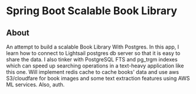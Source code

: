 # Spring Boot Scalable Book Library

## About
An attempt to build a scalable Book Library With Postgres. In this app, I learn how to connect to
Lightsail postgres db server so that it is easy to share the data. I also tinker with PostgreSQL
FTS and pg_trgm indexes which can speed up searching operations in a text-heavy application like this one. Will
implement redis cache to cache books' data and use aws S3/cloudfare for book images and some text extraction features
using AWS ML services. Also, auth.